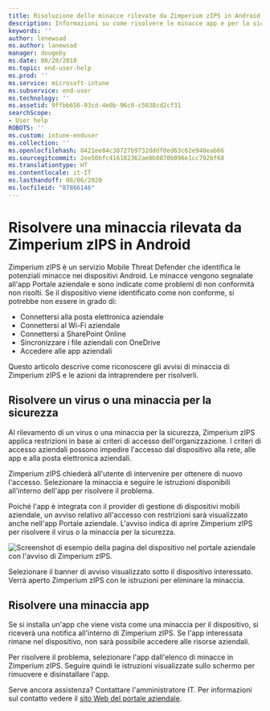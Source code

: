 ```yaml
---
title: Risoluzione delle minacce rilevate da Zimperium zIPS in Android
description: Informazioni su come risolvere le minacce app e per la sicurezza rilevate nei dispositivi Android.
keywords: ''
author: lenewsad
ms.author: lanewsad
manager: dougeby
ms.date: 08/28/2018
ms.topic: end-user-help
ms.prod: ''
ms.service: microsoft-intune
ms.subservice: end-user
ms.technology: ''
ms.assetid: 9ffbb656-93cd-4e0b-96c0-c5038cd2cf31
searchScope:
- User help
ROBOTS: ''
ms.custom: intune-enduser
ms.collection: ''
ms.openlocfilehash: 8421ee84c38727b9732dddf0ed63c62e940eab66
ms.sourcegitcommit: 2ee50bfc416182362ae0b8070b096e1cc792bf68
ms.translationtype: HT
ms.contentlocale: it-IT
ms.lasthandoff: 08/06/2020
ms.locfileid: "87866146"
---
```

# <a name="resolve-a-threat-found-by-zimperium-zips-on-android"></a>Risolvere una minaccia rilevata da Zimperium zIPS in Android

Zimperium zIPS è un servizio Mobile Threat Defender che identifica le potenziali minacce nei dispositivi Android. Le minacce vengono segnalate all'app Portale aziendale e sono indicate come problemi di non conformità non risolti. Se il dispositivo viene identificato come non conforme, si potrebbe non essere in grado di:

* Connettersi alla posta elettronica aziendale
* Connettersi al Wi-Fi aziendale
* Connettersi a SharePoint Online
* Sincronizzare i file aziendali con OneDrive
* Accedere alle app aziendali

Questo articolo descrive come riconoscere gli avvisi di minaccia di Zimperium zIPS e le azioni da intraprendere per risolverli. 

## <a name="troubleshoot-virus-or-security-threat"></a>Risolvere un virus o una minaccia per la sicurezza  
Al rilevamento di un virus o una minaccia per la sicurezza, Zimperium zIPS applica restrizioni in base ai criteri di accesso dell'organizzazione. I criteri di accesso aziendali possono impedire l'accesso dal dispositivo alla rete, alle app e alla posta elettronica aziendali.  

Zimperium zIPS chiederà all'utente di intervenire per ottenere di nuovo l'accesso. Selezionare la minaccia e seguire le istruzioni disponibili all'interno dell'app per risolvere il problema.

Poiché l'app è integrata con il provider di gestione di dispositivi mobili aziendale, un avviso relativo all'accesso con restrizioni sarà visualizzato anche nell'app Portale aziendale. L'avviso indica di aprire Zimperium zIPS per risolvere il virus o la minaccia per la sicurezza.  

  ![Screenshot di esempio della pagina del dispositivo nel portale aziendale con l'avviso di Zimperium zIPS.](./media/CP-lookout-virus-banner-1808.png)  

Selezionare il banner di avviso visualizzato sotto il dispositivo interessato. Verrà aperto Zimperium zIPS con le istruzioni per eliminare la minaccia.  

## <a name="resolve-an-app-threat"></a>Risolvere una minaccia app

Se si installa un'app che viene vista come una minaccia per il dispositivo, si riceverà una notifica all'interno di Zimperium zIPS. Se l'app interessata rimane nel dispositivo, non sarà possibile accedere alle risorse aziendali.  

Per risolvere il problema, selezionare l'app dall'elenco di minacce in Zimperium zIPS. Seguire quindi le istruzioni visualizzate sullo schermo per rimuovere e disinstallare l'app.    

Serve ancora assistenza? Contattare l'amministratore IT. Per informazioni sul contatto vedere il [sito Web del portale aziendale](https://go.microsoft.com/fwlink/?linkid=2010980). 
